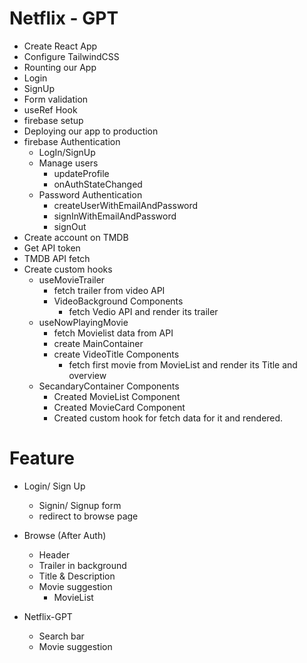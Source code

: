 # Netflix - GPT
 - Create React App
 - Configure TailwindCSS
 - Rounting our App
 - Login 
 - SignUp
 - Form validation
 - useRef Hook
 - firebase setup
 - Deploying our app to production
 - firebase Authentication
   - LogIn/SignUp
   - Manage users
     - updateProfile
     - onAuthStateChanged
   - Password Authentication
     - createUserWithEmailAndPassword
     - signInWithEmailAndPassword
     - signOut
 - Create account on TMDB
 - Get API token
 - TMDB API fetch
 - Create custom hooks
   - useMovieTrailer
     - fetch trailer from video API
     - VideoBackground Components
       - fetch Vedio API and render its trailer
   - useNowPlayingMovie
     - fetch Movielist data from API
     - create MainContainer
     - create VideoTitle Components
       - fetch first movie from MovieList and render its Title and overview
   - SecandaryContainer Components
     - Created MovieList Component
     - Created MovieCard Component
     - Created custom hook for fetch data for it and rendered.

# Feature
- Login/ Sign Up
  - Signin/ Signup form
  - redirect to browse page

- Browse (After Auth)
  - Header
  - Trailer in background
  - Title & Description
  - Movie suggestion
    - MovieList

- Netflix-GPT
  - Search bar
  - Movie suggestion
